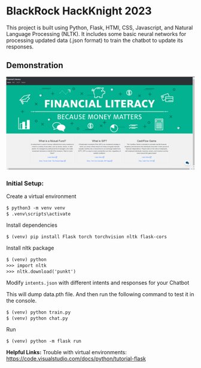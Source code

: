 # BlackRock HackKnight 2023

This project is built using Python, Flask, HTMl, CSS, Javascript, and Natural Language Processing (NLTK). It includes some basic neural networks for processing updated data (.json format) to train the chatbot to update its responses. 

## Demonstration 
<img width="900" alt="chatbot" src="Screenshots/1.png">


### Initial Setup:

Create a virtual environment
```
$ python3 -m venv venv
$ .venv\scripts\activate
```
Install dependencies
```
$ (venv) pip install Flask torch torchvision nltk flask-cors
```
Install nltk package
```
$ (venv) python
>>> import nltk
>>> nltk.download('punkt')
```
Modify `intents.json` with different intents and responses for your Chatbot

This will dump data.pth file. And then run
the following command to test it in the console.
```
$ (venv) python train.py
$ (venv) python chat.py
```
Run
```
$ (venv) python -m flask run
```

**Helpful Links:**
Trouble with virtual environments: https://code.visualstudio.com/docs/python/tutorial-flask
